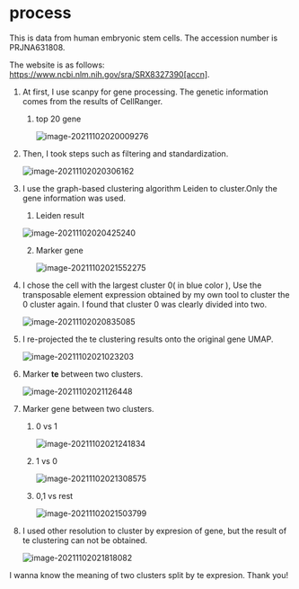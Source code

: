 # process

This is data from human embryonic stem cells. The accession number is PRJNA631808.

The website is as follows: https://www.ncbi.nlm.nih.gov/sra/SRX8327390[accn].



1. At first, I use scanpy for gene processing. The genetic information comes from the results of CellRanger.

   1. top 20 gene

      ![image-20211102020009276](https://tva1.sinaimg.cn/large/008i3skNly1gw06uhtsvej30v80u0mzs.jpg)

2. Then, I took steps such as filtering and standardization.

   ![image-20211102020306162](https://tva1.sinaimg.cn/large/008i3skNly1gw06xj6t8uj32ee0rck6r.jpg)

3. I use the graph-based clustering algorithm Leiden to cluster.Only the gene information was used.

   1. Leiden result

   ![image-20211102020425240](https://tva1.sinaimg.cn/large/008i3skNly1gw06yw48thj30ws0u0djw.jpg)

   2. Marker gene

      ![image-20211102021552275](https://tva1.sinaimg.cn/large/008i3skNly1gw07at3iz8j31kn0u0q7u.jpg)

4. I chose the cell with the largest cluster 0( in blue color ), Use the transposable element expression obtained by my own tool to cluster the 0 cluster again. I found that cluster 0 was clearly divided into two.

   ![image-20211102020835085](https://tva1.sinaimg.cn/large/008i3skNly1gw07387scpj30wo0u0q9m.jpg)

5. I re-projected the te clustering results onto the original gene UMAP.

   ![image-20211102021023203](https://tva1.sinaimg.cn/large/008i3skNly1gw07540f6nj30y50u0gox.jpg)

6. Marker **te** between two clusters.

   ![image-20211102021126448](https://tva1.sinaimg.cn/large/008i3skNly1gw0767z3rzj31gv0u0djf.jpg)

7. Marker gene between two clusters.

   1. 0 vs 1

      ![image-20211102021241834](https://tva1.sinaimg.cn/large/008i3skNly1gw077i9ae6j30u00ur40f.jpg)

   2. 1 vs 0

      ![image-20211102021308575](https://tva1.sinaimg.cn/large/008i3skNly1gw077z0y64j30u00uv0uk.jpg)

   3. 0,1 vs rest

      ![image-20211102021503799](https://tva1.sinaimg.cn/large/008i3skNly1gw079yrfo5j31h00u0dj8.jpg)

8. I used other resolution to cluster by expresion of gene, but the result of te clustering can not be obtained.

   ![image-20211102021818082](https://tva1.sinaimg.cn/large/008i3skNly1gw07dcf7sij30xu0u00wu.jpg)

I wanna know the meaning of two clusters split by te expresion. Thank you!